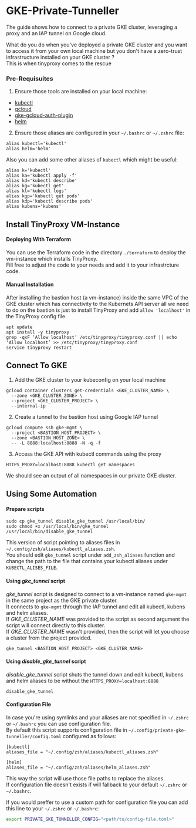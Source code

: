 # GKE-Private-Tunneller
The guide shows how to connect to a private GKE cluster, leveraging a proxy and an IAP tunnel on Google cloud.  

What do you do when you've deployed a private GKE cluster and you want to access it from your own local machine but you don't have a zero-trust infrastructure installed on your GKE cluster ?  
This is when tinyproxy comes to the rescue

### Pre-Requisuites
1. Ensure those tools are installed on your local machine:
  * [kubectl](https://cloud.google.com/kubernetes-engine/docs/how-to/cluster-access-for-kubectl)
  * [gcloud](https://cloud.google.com/sdk/docs/install)
  * [gke-gcloud-auth-plugin](https://cloud.google.com/kubernetes-engine/docs/how-to/cluster-access-for-kubectl)
  * [helm](https://helm.sh/)

2. Ensure those aliases are configured in your `~/.bashrc` or `~/.zshrc` file:
```
alias kubectl='kubectl'
alias helm='helm'
```
Also you can add some other aliases of `kubectl` which might be useful:
```
alias k='kubectl'
alias ka='kubectl apply -f'
alias kd='kubectl describe'
alias kg='kubectl get'
alias kl='kubectl logs'
alias kgp='kubectl get pods'
alias kdp='kubectl describe pods'
alias kubens='kubens'
```


## Install TinyProxy VM-Instance
#### Deploying With Terraform
You can use the Terraform code in the directory `./terraform` to deploy the vm-instance which installs TinyProxy.  
Fill free to adjust the code to your needs and add it to your infrastrcture code. 

#### Manual Installation
After installing the bastion host (a vm-instance) inside the same VPC of the GKE cluster which has connectivity to the Kubernets API server all we need to do on the bastion is just to install TinyProxy and add `allow 'localhost'` in the TinyProxy config file.  

```
apt update
apt install -y tinyproxy
grep -qxF ‘Allow localhost’ /etc/tinyproxy/tinyproxy.conf || echo ‘Allow localhost’ >> /etc/tinyproxy/tinyproxy.conf
service tinyproxy restart
```

## Connect To GKE
1.  Add the GKE cluster to your kubeconfig on your local machine
```
gcloud container clusters get-credentials <GKE_CLUSTER_NAME> \
  --zone <GKE_CLUSTER_ZONE> \
  --project <GKE_CLUSTER_PROJECT> \
  --internal-ip
``` 

2. Create a tunnel to the bastion host using Google IAP tunnel
```
gcloud compute ssh gke-mgmt \
  --project <BASTION_HOST_PROJECT> \
  --zone <BASTION_HOST_ZONE> \
  -- -L 8888:localhost:8888 -N -q -f
```

3. Access the GKE API with kubectl commands using the proxy  
```
HTTPS_PROXY=localhost:8888 kubectl get namespaces
```
We should see an output of all namespaces in our private GKE cluster.  

## Using Some Automation
#### Prepare scripts
```
sudo cp gke_tunnel disable_gke_tunnel /usr/local/bin/
sudo chmod +x /usr/local/bin/gke_tunnel /usr/local/bin/disable_gke_tunnel
```
This version of script pointing to aliases files in `~/.config/zsh/aliases/kubectl_aliases.zsh`.  
You should edit `gke_tunnel` script under `add_zsh_aliases` function and change the path to the file that contains your kubectl aliases under `KUBECTL_ALISES_FILE`.  

#### Using _gke_tunnel_ script
_gke_tunnel_ script is designed to connect to a vm-instance named `gke-mgmt` in the same project as the GKE private cluster.  
It connects to `gke-mgmt` through the IAP tunnel and edit all kubectl, kubens and helm aliases.  
If _GKE_CLUSTER_NAME_ was provided to the script as second argument the script will connect directly to this cluster.  
If _GKE_CLUSTER_NAME_ wasn't provided, then the script will let you choose a cluster from the project provided.  
```
gke_tunnel <BASTION_HOST_PROJECT> <GKE_CLUSTER_NAME>
```

#### Using _disable_gke_tunnel_ script
_disable_gke_tunnel_ script shuts the tunnel down and edit kubectl, kubens and helm aliases to be without the `HTTPS_PROXY=localhost:8888`
```
disable_gke_tunnel
```

#### Configuration File
In case you're using symlinks and your aliases are not specified in `~/.zshrc` or `~/.bashrc` you can use configuration file.   
By default this script supports configuration file in `~/.config/private-gke-tunneller/config.toml` configured as follows:
```
[kubectl]
aliases_file = "~/.config/zsh/aliases/kubectl_aliases.zsh"

[helm]
aliases_file = "~/.config/zsh/aliases/helm_aliases.zsh"
```

This way the script will use those file paths to replace the aliases.   
If configuration file doesn't exists if will fallback to your default  `~/.zshrc` or `~/.bashrc`.   

If you would preffer to use a custom path for configuration file you can add this line to your `~/.zshrc` or `~/.bashrc`:   
```bash
export PRIVATE_GKE_TUNNELLER_CONFIG="<path/to/config-file.toml>"
```

